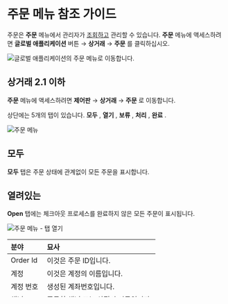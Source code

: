 # 주문 메뉴 참조 가이드

주문은 **주문** 메뉴에서 관리자가 [조회하고](./processing-an-order.md) 관리할 수 있습니다. **주문** 메뉴에 액세스하려면 **글로벌 애플리케이션** 버튼 &rarr; **상거래** &rarr; **주문** 를 클릭하십시오.

![글로벌 애플리케이션의 주문 메뉴로 이동합니다.](./orders-menu-reference-guide/images/11.png)

## 상거래 2.1 이하

**주문** 메뉴에 액세스하려면 **제어판** &rarr; **상거래** &rarr; **주문** 로 이동합니다.

상단에는 5개의 탭이 있습니다. **모두** , **열기** , **보류** , **처리** , **완료** .

![주문 메뉴](./orders-menu-reference-guide/images/05.png)

## 모두

**모두** 탭은 주문 상태에 관계없이 모든 주문을 표시합니다.

## 열려있는

**Open** 탭에는 체크아웃 프로세스를 완료하지 않은 모든 주문이 표시됩니다.

![주문 메뉴 - 탭 열기](./orders-menu-reference-guide/images/07.png)

| 분야       | 묘사                   |
|:-------- |:-------------------- |
| Order Id | 이것은 주문 ID입니다.        |
| 계정       | 이것은 계정의 이름입니다.       |
| 계정 번호    | 생성된 계좌번호입니다.         |
| 채널       | 주문한 채널 또는 상점의 이름입니다. |
| 총계       | 주문금액입니다.             |
| 날짜 생성    | 주문이 생성된 날짜가 표시됩니다.   |
| 주문 상태.   | 주문현황입니다.             |

## 미정

**Pending** 탭에는 체크아웃 프로세스를 완료한 모든 주문이 표시됩니다.

![주문 메뉴 - 대기 중 탭](./orders-menu-reference-guide/images/06.png)

주목해야 할 세 가지 특정 필드가 있습니다.

| 분야          | 묘사                                                                                            |
|:----------- |:--------------------------------------------------------------------------------------------- |
| 명령 날짜       | 주문이 생성된 날짜입니다.                                                                                |
| 주문 상태.      | 주문현황입니다.                                                                                      |
| 승인 워크플로우 상태 | 이것은 주문의 [구매자 승인 워크플로](../order-workflows/enabling-or-disabling-order-workflows.md) 상태를 표시합니다. |

## 처리중

**Pending** 에서 **Processing** 으로 주문을 진행하려면 **Accept Order** 버튼을 클릭하십시오.

![주문 메뉴 - 대기 중 탭](./orders-menu-reference-guide/images/10.png)

상점이 주문을 처리하기 시작하면 주문은 이제 **처리** 탭에 있습니다.

![주문 메뉴 - 대기 중 탭](./orders-menu-reference-guide/images/09.png)

## 완료하는

[배송이 확인되면](../shipments/introduction-to-shipments.md)주문이 **완료** 탭으로 이동됩니다.

![주문 메뉴 - 대기 중 탭](./orders-menu-reference-guide/images/08.png)

## Liferay Commerce 2.0 이하

주문은 [주문 수명 주기](./order-life-cycle.md)를 통한 주문 진행 상황에 따라 **Open** , **Pending** , **Transmitted** 탭에서 관리됩니다.

![주문 메뉴 개요](./orders-menu-reference-guide/images/01.png "주문 메뉴 개요")

**주문** 메뉴의 주문 정보는 **Open Carts** 위젯(**Open** 탭 주문의 경우) 및 **Orders** 위젯(**Pending** 주문의 경우)을 사용하여 다른 사용자, 특히 구매자에게 제공될 수도 있습니다. 또는 **전송된** 탭). 자세한 내용은 [보류 중인 주문](../../creating-store-content/commerce-storefront-pages/pending-orders.md) 및 [주문](../../creating-store-content/commerce-storefront-pages/placed-orders.md) 을 참조하십시오.

### 열려있는

이 탭에서 주문 활동은 전적으로 구매자 측에서 이루어집니다. 구매자가 장바구니에 제품을 추가하면 **열기** 탭에서 새 주문이 생성됩니다. 주문은 구매자가 주문할 때까지 이 탭에 남아 있습니다.

```{note}
*승인 워크플로*가 활성화된 경우 워크플로 프로세스가 완료되고 주문이 접수될 때까지 주문은 *열기* 탭에 남아 있습니다.
```

![열린 탭](./orders-menu-reference-guide/images/02.png "열린 탭")

### 미정

**Pending** 탭은 주문을 보관하는 장소 역할을 합니다. 이는 모든 발주 주문이 즉시 전송되지 않는 비즈니스 컨텍스트에 유용합니다. 구매자가 주문을 하면 주문이 **Pending** 탭으로 이동합니다. 여기서 판매자는 주문을 [수정, 취소 또는 전송할 수 있습니다](./processing-an-order.md#commerce-20-and-below) .

```{note}
*Transmission Workflow*가 활성화된 경우 판매자가 주문을 거부하고 구매자에게 다시 보내는 경우에도 주문은 워크플로 프로세스 전체에서 *Pending* 탭에 남아 있습니다.
```

![보류 탭](./orders-menu-reference-guide/images/03.png "보류 탭")

### 전송됨

이 탭에서 주문 활동은 전적으로 판매자 측에서만 이루어집니다. 판매자가 [주문 상태 변경](./processing-an-order.md#commerce-20-and-below) (수동 또는 자동화를 통해)을 통해 **Pending** 주문을 " **To Transmit** " 상태에서 다른 주문 상태로 전송합니다. . 이 시점에서 주문은 **Transmitted** 탭으로 이동하고 구성된 경우 Microsoft의 Dynamics GP, Oracle의 NetSuite 또는 SAP와 같은 외부 시스템으로 전송됩니다. 그런 다음 판매자는 주문한 제품을 구매자에게 배송할 수 있습니다. 업데이트된 [주문 상태](./order-management-statuses-reference-guide.md), [배송 정보](../shipments/introduction-to-shipments.md)와 같은 추가 정보가 주문에 추가될 수도 있습니다. md) 및 예상 도착 시간.

![전송 탭](./orders-menu-reference-guide/images/04.png "전송 탭")

## 추가 정보

* [주문 워크플로 소개](../order-workflows/introduction-to-order-workflows.md)
* [주문 워크플로 활성화 또는 비활성화](../order-workflows/enabling-or-disabling-order-workflows.md)
* [주문 처리](./processing-an-order.md)
* [주문 관리 상태 참조 가이드](./order-management-statuses-reference-guide.md)
* [선적 소개](../shipments/introduction-to-shipments.md)
